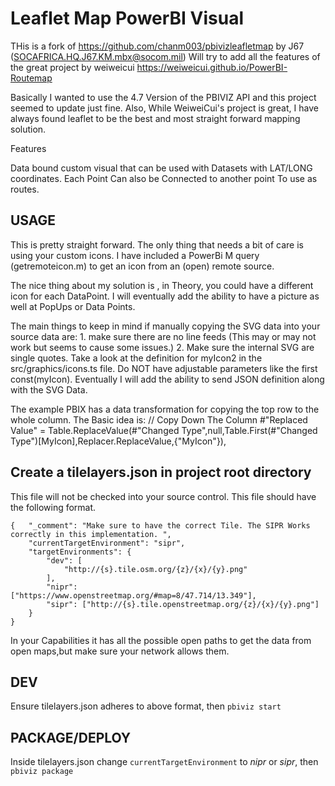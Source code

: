 # Leaflet Map PowerBI Visual
THis is a fork of  https://github.com/chanm003/pbivizleafletmap by J67    (SOCAFRICA.HQ.J67.KM.mbx@socom.mil)
Will try to add all the features of the great project by weiweicui https://weiweicui.github.io/PowerBI-Routemap

Basically I wanted to use the 4.7 Version of the PBIVIZ API and this project seemed to update just fine. 
Also, While WeiweiCui's project is great, I have always found leaflet to be the best and most straight forward mapping solution. 

Features

Data bound custom visual that can be used with Datasets with LAT/LONG coordinates. 
Each Point Can also be Connected to another point To use as routes. 

## USAGE
This is pretty straight forward. The only thing that needs a bit of care is using your custom icons.  I have included a PowerBi M query   (getremoteicon.m) to get an icon from an (open) remote source.

The nice thing about my solution is , in Theory, you could have a different icon for each DataPoint.  I will eventually add the ability to have a picture as well at PopUps or Data Points.

The main things to keep in mind if manually copying the SVG data into your source data are: 
    1. make sure there are no line feeds (This may or may not work but seems to cause some issues.)
    2. Make sure the internal SVG are single quotes. Take a look at the definition for myIcon2 in the src/graphics/icons.ts file. Do NOT have adjustable parameters like the first const(myIcon). Eventually I will add the ability to send JSON definition along with the SVG Data.  

The example PBIX has a data transformation for copying the top row to the whole column. The Basic idea is:
    // Copy Down The Column
    #"Replaced Value" = Table.ReplaceValue(#"Changed Type",null,Table.First(#"Changed Type")[MyIcon],Replacer.ReplaceValue,{"MyIcon"}),


## Create a tilelayers.json in project root directory
This file will not be checked into your source control.  This file should have the following format.
```
{	"_comment": "Make sure to have the correct Tile. The SIPR Works correctly in this implementation. ",
    "currentTargetEnvironment": "sipr",
    "targetEnvironments": {
        "dev": [
            "http://{s}.tile.osm.org/{z}/{x}/{y}.png"
        ],
        "nipr": ["https://www.openstreetmap.org/#map=8/47.714/13.349"],
        "sipr": ["http://{s}.tile.openstreetmap.org/{z}/{x}/{y}.png"]
    }
}
```

In your Capabilities it has all the possible open paths to get the data from open maps,but make sure your network allows them. 

## DEV
Ensure tilelayers.json adheres to above format, then `pbiviz start`

## PACKAGE/DEPLOY
Inside tilelayers.json change `currentTargetEnvironment` to *nipr* or *sipr*, then `pbiviz package`